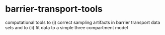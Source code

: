 # barrier-transport-tools
computational tools to (i) correct sampling artifacts in barrier transport data sets and to (ii) fit data to a simple three compartment model
